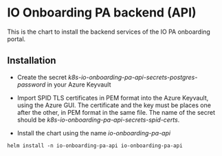 # IO Onboarding PA backend (API)

This is the chart to install the backend services of the IO PA onboarding portal.

## Installation

* Create the secret *k8s-io-onboarding-pa-api-secrets-postgres-password* in your Azure Keyvault

* Import SPID TLS certificates in PEM format into the Azure Keyvault, using the Azure GUI. The certificate and the key must be places one after the other, in PEM format in the same file. The name of the secret should be *k8s-io-onboarding-pa-api-secrets-spid-certs*.

* Install the chart using the name *io-onboarding-pa-api*

```shell
helm install -n io-onboarding-pa-api io-onboarding-pa-api
```

